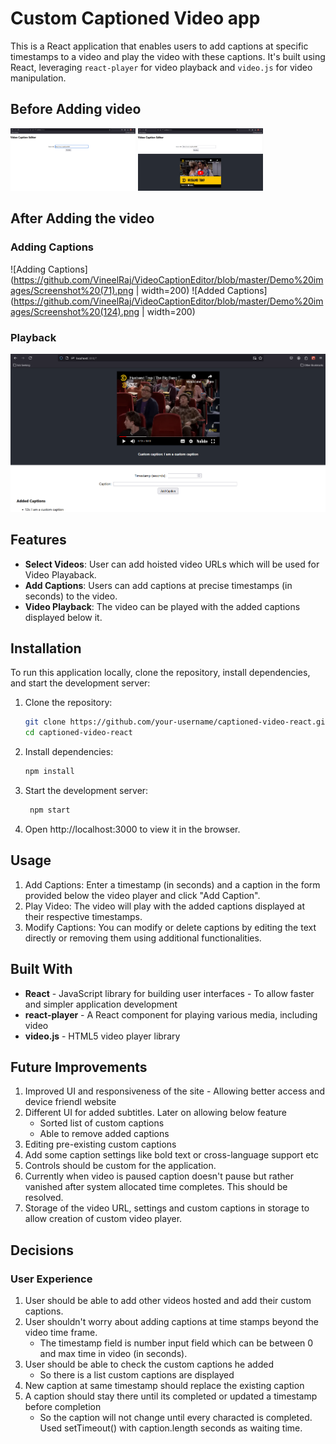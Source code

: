 # Custom Captioned Video app

This is a React application that enables users to add captions at specific timestamps to a video and play the video with these captions. It's built using React, leveraging `react-player` for video playback and `video.js` for video manipulation.

## Before Adding video
<img alt="Adding Video" src="https://github.com/VineelRaj/VideoCaptionEditor/blob/master/Demo%20images/Screenshot%20(69).png" width="200"> <img alt="Adding Video" src="https://github.com/VineelRaj/VideoCaptionEditor/blob/master/Demo%20images/Screenshot%20(70).png" width="200">
## After Adding the video
### Adding Captions
![Adding Captions](https://github.com/VineelRaj/VideoCaptionEditor/blob/master/Demo%20images/Screenshot%20(71).png | width=200) ![Added Captions](https://github.com/VineelRaj/VideoCaptionEditor/blob/master/Demo%20images/Screenshot%20(124).png | width=200)

### Playback
![Playback](https://github.com/VineelRaj/VideoCaptionEditor/blob/master/Demo%20images/Screenshot%20(127).png)
## Features
- **Select Videos**: User can add hoisted video URLs which will be used for Video Playaback.
- **Add Captions**: Users can add captions at precise timestamps (in seconds) to the video.
- **Video Playback**: The video can be played with the added captions displayed below it.

## Installation

To run this application locally, clone the repository, install dependencies, and start the development server:

1. Clone the repository:

   ```bash
   git clone https://github.com/your-username/captioned-video-react.git
   cd captioned-video-react

2. Install dependencies:

   ```bash
   npm install


3. Start the development server:
   ```bash
    npm start

4. Open http://localhost:3000 to view it in the browser.

## Usage

1. Add Captions: Enter a timestamp (in seconds) and a caption in the form provided below the video player and click "Add Caption".
2. Play Video: The video will play with the added captions displayed at their respective timestamps.
3. Modify Captions: You can modify or delete captions by editing the text directly or removing them using additional functionalities.

## Built With

- **React** - JavaScript library for building user interfaces - To allow faster and simpler application development
- **react-player** - A React component for playing various media, including video
- **video.js** - HTML5 video player library

## Future Improvements 

1. Improved UI and responsiveness of the site - Allowing better access and device friendl website
2. Different UI for added subtitles. Later on allowing below feature 
    - Sorted list of custom captions
    - Able to remove added captions
3. Editing pre-existing custom captions
4. Add some caption settings like bold text or cross-language support etc
5. Controls should be custom for the application.
6. Currently when video is paused caption doesn't pause but rather vanished after system allocated time completes. This should be resolved.
7. Storage of the video URL, settings and custom captions in storage to allow creation of custom video player.

## Decisions
### User Experience
   1. User should be able to add other videos hosted and add their custom captions.
   2. User shouldn't worry about adding captions at time stamps beyond the video time frame.
      - The timestamp field is number input field which can be between 0 and max time in video (in seconds).
   3. User should be able to check the custom captions he added
      - So there is a list custom captions are displayed
   4. New caption at same timestamp should replace the existing caption
   5. A caption should stay there until its completed or updated a timestamp before completion
      - So the caption will not change until every characted is completed. Used setTimeout() with caption.length seconds as waiting time. 
<!-- # Getting Started with Create React App

This project was bootstrapped with [Create React App](https://github.com/facebook/create-react-app).

## Available Scripts

In the project directory, you can run:

### `npm start`

Runs the app in the development mode.\
Open [http://localhost:3000](http://localhost:3000) to view it in your browser.

The page will reload when you make changes.\
You may also see any lint errors in the console.

### `npm test`

Launches the test runner in the interactive watch mode.\
See the section about [running tests](https://facebook.github.io/create-react-app/docs/running-tests) for more information.

### `npm run build`

Builds the app for production to the `build` folder.\
It correctly bundles React in production mode and optimizes the build for the best performance.

The build is minified and the filenames include the hashes.\
Your app is ready to be deployed!

See the section about [deployment](https://facebook.github.io/create-react-app/docs/deployment) for more information.

### `npm run eject`

**Note: this is a one-way operation. Once you `eject`, you can't go back!**

If you aren't satisfied with the build tool and configuration choices, you can `eject` at any time. This command will remove the single build dependency from your project.

Instead, it will copy all the configuration files and the transitive dependencies (webpack, Babel, ESLint, etc) right into your project so you have full control over them. All of the commands except `eject` will still work, but they will point to the copied scripts so you can tweak them. At this point you're on your own.

You don't have to ever use `eject`. The curated feature set is suitable for small and middle deployments, and you shouldn't feel obligated to use this feature. However we understand that this tool wouldn't be useful if you couldn't customize it when you are ready for it.

## Learn More

You can learn more in the [Create React App documentation](https://facebook.github.io/create-react-app/docs/getting-started).

To learn React, check out the [React documentation](https://reactjs.org/).

### Code Splitting

This section has moved here: [https://facebook.github.io/create-react-app/docs/code-splitting](https://facebook.github.io/create-react-app/docs/code-splitting)

### Analyzing the Bundle Size

This section has moved here: [https://facebook.github.io/create-react-app/docs/analyzing-the-bundle-size](https://facebook.github.io/create-react-app/docs/analyzing-the-bundle-size)

### Making a Progressive Web App

This section has moved here: [https://facebook.github.io/create-react-app/docs/making-a-progressive-web-app](https://facebook.github.io/create-react-app/docs/making-a-progressive-web-app)

### Advanced Configuration

This section has moved here: [https://facebook.github.io/create-react-app/docs/advanced-configuration](https://facebook.github.io/create-react-app/docs/advanced-configuration)

### Deployment

This section has moved here: [https://facebook.github.io/create-react-app/docs/deployment](https://facebook.github.io/create-react-app/docs/deployment)

### `npm run build` fails to minify

This section has moved here: [https://facebook.github.io/create-react-app/docs/troubleshooting#npm-run-build-fails-to-minify](https://facebook.github.io/create-react-app/docs/troubleshooting#npm-run-build-fails-to-minify) -->
